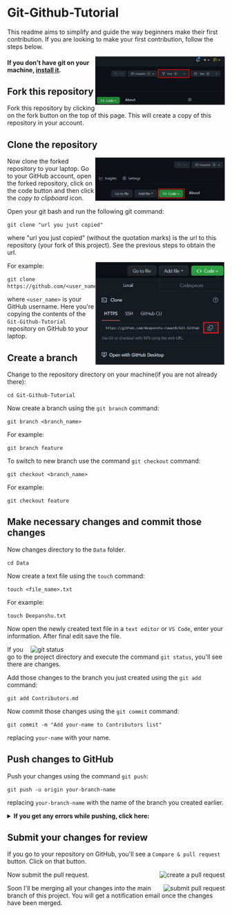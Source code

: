 # Git-Github-Tutorial

This readme aims to simplify and guide the way beginners make their first contribution. If you are looking to make your first contribution, follow the steps below.
 
<img align="right" width="300" src="./assets/fork.png" alt="fork this repository" />

#### If you don't have git on your machine, [install it](https://docs.github.com/en/get-started/quickstart/set-up-git).

## Fork this repository

Fork this repository by clicking on the fork button on the top of this page.
This will create a copy of this repository in your account.

## Clone the repository

<img align="right" width="300" src="./assets/clone.png" alt="clone this repository"/>

Now clone the forked repository to your laptop. Go to your GitHub account, open the forked repository, click on the code button and then click the _copy to clipboard_ icon.

Open your git bash and run the following git command:

```
git clone "url you just copied"
```

where "url you just copied" (without the quotation marks) is the url to this repository (your fork of this project). See the previous steps to obtain the url.

<img align="right" width="300" src="./assets/copy_to_clipboard.png" alt="copy URL to clipboard" />

For example:

```
git clone https://github.com/<user_name>/<repository_link>.git
```

where `<user_name>` is your GitHub username. Here you're copying the contents of the `Git-Github-Tutorial` repository on GitHub to your laptop.

## Create a branch

Change to the repository directory on your machine(if you are not already there):

```
cd Git-Github-Tutorial
```

Now create a branch using the `git branch` command:

```
git branch <branch_name>
```

For example:

```
git branch feature
```

To switch to new branch use the command `git checkout` command:

```
git checkout <branch_name>
```

For example:

```
git checkout feature
```

## Make necessary changes and commit those changes

Now changes directory to the `Data` folder.

```
cd Data
```

Now create a text file using the `touch` command:

```
touch <file_name>.txt
```

For example:

```
touch Deepanshu.txt
```

Now open the newly created text file in a `text editor` or `VS Code`, enter your information. After final edit save the file. 

<img align="right" width="450" src="https://firstcontributions.github.io/assets/Readme/git-status.png" alt="git status" />

If you go to the project directory and execute the command `git status`, you'll see there are changes.

Add those changes to the branch you just created using the `git add` command:

```
git add Contributors.md
```
Now commit those changes using the `git commit` command:

```
git commit -m "Add your-name to Contributors list"
```

replacing `your-name` with your name.

## Push changes to GitHub

Push your changes using the command `git push`:

```
git push -u origin your-branch-name
```

replacing `your-branch-name` with the name of the branch you created earlier.

<details>
<summary> <strong>If you get any errors while pushing, click here:</strong> </summary>

- ### Authentication Error
     <pre>remote: Support for password authentication was removed on August 13, 2021. Please use a personal access token instead.
  remote: Please see https://github.blog/2020-12-15-token-authentication-requirements-for-git-operations/ for more information.
  fatal: Authentication failed for 'https://github.com/<your-username>/first-contributions.git/'</pre>
  Go to [GitHub's tutorial](https://docs.github.com/en/authentication/connecting-to-github-with-ssh/adding-a-new-ssh-key-to-your-github-account) on generating and configuring an SSH key to your account.

</details>

## Submit your changes for review

If you go to your repository on GitHub, you'll see a `Compare & pull request` button. Click on that button.

<img style="float: right;" src="https://firstcontributions.github.io/assets/Readme/compare-and-pull.png" alt="create a pull request" />

Now submit the pull request.

<img style="float: right;" src="https://firstcontributions.github.io/assets/Readme/submit-pull-request.png" alt="submit pull request" />

Soon I'll be merging all your changes into the main branch of this project. You will get a notification email once the changes have been merged.



